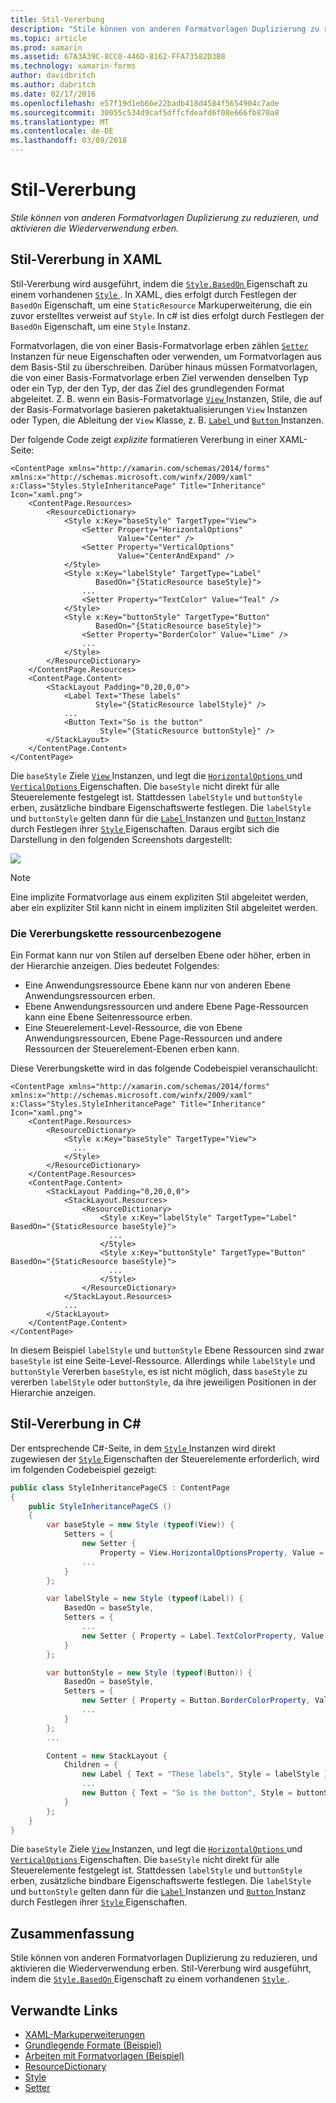 ```yaml
---
title: Stil-Vererbung
description: "Stile können von anderen Formatvorlagen Duplizierung zu reduzieren, und aktivieren die Wiederverwendung erben."
ms.topic: article
ms.prod: xamarin
ms.assetid: 67A3A39C-8CC0-446D-8162-FFA73582D3B8
ms.technology: xamarin-forms
author: davidbritch
ms.author: dabritch
ms.date: 02/17/2016
ms.openlocfilehash: e57f19d1eb66e22badb418d4584f5654904c7ade
ms.sourcegitcommit: 30055c534d9caf5dffcfdeafd6f08e666fb870a8
ms.translationtype: MT
ms.contentlocale: de-DE
ms.lasthandoff: 03/09/2018
---
```

# <a name="style-inheritance"></a>Stil-Vererbung

_Stile können von anderen Formatvorlagen Duplizierung zu reduzieren, und aktivieren die Wiederverwendung erben._

## <a name="style-inheritance-in-xaml"></a>Stil-Vererbung in XAML

Stil-Vererbung wird ausgeführt, indem die [ `Style.BasedOn` ](https://developer.xamarin.com/api/property/Xamarin.Forms.Style.BasedOn/) Eigenschaft zu einem vorhandenen [ `Style` ](https://developer.xamarin.com/api/type/Xamarin.Forms.Style/). In XAML, dies erfolgt durch Festlegen der `BasedOn` Eigenschaft, um eine `StaticResource` Markuperweiterung, die ein zuvor erstelltes verweist auf `Style`. In c# ist dies erfolgt durch Festlegen der `BasedOn` Eigenschaft, um eine `Style` Instanz.

Formatvorlagen, die von einer Basis-Formatvorlage erben zählen [ `Setter` ](https://developer.xamarin.com/api/type/Xamarin.Forms.Setter/) Instanzen für neue Eigenschaften oder verwenden, um Formatvorlagen aus dem Basis-Stil zu überschreiben. Darüber hinaus müssen Formatvorlagen, die von einer Basis-Formatvorlage erben Ziel verwenden denselben Typ oder ein Typ, der den Typ, der das Ziel des grundlegenden Format abgeleitet. Z. B. wenn ein Basis-Formatvorlage [ `View` ](https://developer.xamarin.com/api/type/Xamarin.Forms.View/) Instanzen, Stile, die auf der Basis-Formatvorlage basieren paketaktualisierungen `View` Instanzen oder Typen, die Ableitung der `View` Klasse, z. B. [ `Label` ](https://developer.xamarin.com/api/type/Xamarin.Forms.Label/) und [ `Button` ](https://developer.xamarin.com/api/type/Xamarin.Forms.Button/) Instanzen.

Der folgende Code zeigt *explizite* formatieren Vererbung in einer XAML-Seite:

```xaml
<ContentPage xmlns="http://xamarin.com/schemas/2014/forms" xmlns:x="http://schemas.microsoft.com/winfx/2009/xaml" x:Class="Styles.StyleInheritancePage" Title="Inheritance" Icon="xaml.png">
    <ContentPage.Resources>
        <ResourceDictionary>
            <Style x:Key="baseStyle" TargetType="View">
                <Setter Property="HorizontalOptions"
                        Value="Center" />
                <Setter Property="VerticalOptions"
                        Value="CenterAndExpand" />
            </Style>
            <Style x:Key="labelStyle" TargetType="Label"
                   BasedOn="{StaticResource baseStyle}">
                ...
                <Setter Property="TextColor" Value="Teal" />
            </Style>
            <Style x:Key="buttonStyle" TargetType="Button"
                   BasedOn="{StaticResource baseStyle}">
                <Setter Property="BorderColor" Value="Lime" />
                ...
            </Style>
        </ResourceDictionary>
    </ContentPage.Resources>
    <ContentPage.Content>
        <StackLayout Padding="0,20,0,0">
            <Label Text="These labels"
                   Style="{StaticResource labelStyle}" />
            ...
            <Button Text="So is the button"
                    Style="{StaticResource buttonStyle}" />
        </StackLayout>
    </ContentPage.Content>
</ContentPage>
```

Die `baseStyle` Ziele [ `View` ](https://developer.xamarin.com/api/type/Xamarin.Forms.View/) Instanzen, und legt die [ `HorizontalOptions` ](https://developer.xamarin.com/api/property/Xamarin.Forms.View.HorizontalOptions/) und [ `VerticalOptions` ](https://developer.xamarin.com/api/property/Xamarin.Forms.View.VerticalOptions/) Eigenschaften. Die `baseStyle` nicht direkt für alle Steuerelemente festgelegt ist. Stattdessen `labelStyle` und `buttonStyle` erben, zusätzliche bindbare Eigenschaftswerte festlegen. Die `labelStyle` und `buttonStyle` gelten dann für die [ `Label` ](https://developer.xamarin.com/api/type/Xamarin.Forms.Label/) Instanzen und [ `Button` ](https://developer.xamarin.com/api/type/Xamarin.Forms.Button/) Instanz durch Festlegen ihrer [ `Style` ](https://developer.xamarin.com/api/property/Xamarin.Forms.VisualElement.Style/) Eigenschaften. Daraus ergibt sich die Darstellung in den folgenden Screenshots dargestellt:

[![](inheritance-images/style-inheritance.png)](inheritance-images/style-inheritance-large.png#lightbox)

> [!NOTE]
> Eine implizite Formatvorlage aus einem expliziten Stil abgeleitet werden, aber ein expliziter Stil kann nicht in einem impliziten Stil abgeleitet werden.

### <a name="respecting-the-inheritance-chain"></a>Die Vererbungskette ressourcenbezogene

Ein Format kann nur von Stilen auf derselben Ebene oder höher, erben in der Hierarchie anzeigen. Dies bedeutet Folgendes:

- Eine Anwendungsressource Ebene kann nur von anderen Ebene Anwendungsressourcen erben.
- Ebene Anwendungsressourcen und andere Ebene Page-Ressourcen kann eine Ebene Seitenressource erben.
- Eine Steuerelement-Level-Ressource, die von Ebene Anwendungsressourcen, Ebene Page-Ressourcen und andere Ressourcen der Steuerelement-Ebenen erben kann.

Diese Vererbungskette wird in das folgende Codebeispiel veranschaulicht:

```xaml
<ContentPage xmlns="http://xamarin.com/schemas/2014/forms" xmlns:x="http://schemas.microsoft.com/winfx/2009/xaml" x:Class="Styles.StyleInheritancePage" Title="Inheritance" Icon="xaml.png">
    <ContentPage.Resources>
        <ResourceDictionary>
            <Style x:Key="baseStyle" TargetType="View">
              ...
            </Style>
        </ResourceDictionary>
    </ContentPage.Resources>
    <ContentPage.Content>
        <StackLayout Padding="0,20,0,0">
            <StackLayout.Resources>
                <ResourceDictionary>
                    <Style x:Key="labelStyle" TargetType="Label" BasedOn="{StaticResource baseStyle}">
                      ...
                    </Style>
                    <Style x:Key="buttonStyle" TargetType="Button" BasedOn="{StaticResource baseStyle}">
                      ...
                    </Style>
                </ResourceDictionary>
            </StackLayout.Resources>
            ...
        </StackLayout>
    </ContentPage.Content>
</ContentPage>
```

In diesem Beispiel `labelStyle` und `buttonStyle` Ebene Ressourcen sind zwar `baseStyle` ist eine Seite-Level-Ressource. Allerdings while `labelStyle` und `buttonStyle` Vererben `baseStyle`, es ist nicht möglich, dass `baseStyle` zu vererben `labelStyle` oder `buttonStyle`, da ihre jeweiligen Positionen in der Hierarchie anzeigen.

## <a name="style-inheritance-in-c35"></a>Stil-Vererbung in C&#35;

Der entsprechende C#-Seite, in dem [ `Style` ](https://developer.xamarin.com/api/type/Xamarin.Forms.Style/) Instanzen wird direkt zugewiesen der [ `Style` ](https://developer.xamarin.com/api/property/Xamarin.Forms.VisualElement.Style/) Eigenschaften der Steuerelemente erforderlich, wird im folgenden Codebeispiel gezeigt:

```csharp
public class StyleInheritancePageCS : ContentPage
{
    public StyleInheritancePageCS ()
    {
        var baseStyle = new Style (typeof(View)) {
            Setters = {
                new Setter {
                    Property = View.HorizontalOptionsProperty, Value = LayoutOptions.Center },
                ...
            }
        };

        var labelStyle = new Style (typeof(Label)) {
            BasedOn = baseStyle,
            Setters = {
                ...
                new Setter { Property = Label.TextColorProperty, Value = Color.Teal }
            }
        };

        var buttonStyle = new Style (typeof(Button)) {
            BasedOn = baseStyle,
            Setters = {
                new Setter { Property = Button.BorderColorProperty, Value = Color.Lime },
                ...
            }
        };
        ...

        Content = new StackLayout {
            Children = {
                new Label { Text = "These labels", Style = labelStyle },
                ...
                new Button { Text = "So is the button", Style = buttonStyle }
            }
        };
    }
}
```

Die `baseStyle` Ziele [ `View` ](https://developer.xamarin.com/api/type/Xamarin.Forms.View/) Instanzen, und legt die [ `HorizontalOptions` ](https://developer.xamarin.com/api/property/Xamarin.Forms.View.HorizontalOptions/) und [ `VerticalOptions` ](https://developer.xamarin.com/api/property/Xamarin.Forms.View.VerticalOptions/) Eigenschaften. Die `baseStyle` nicht direkt für alle Steuerelemente festgelegt ist. Stattdessen `labelStyle` und `buttonStyle` erben, zusätzliche bindbare Eigenschaftswerte festlegen. Die `labelStyle` und `buttonStyle` gelten dann für die [ `Label` ](https://developer.xamarin.com/api/type/Xamarin.Forms.Label/) Instanzen und [ `Button` ](https://developer.xamarin.com/api/type/Xamarin.Forms.Button/) Instanz durch Festlegen ihrer [ `Style` ](https://developer.xamarin.com/api/property/Xamarin.Forms.VisualElement.Style/) Eigenschaften.

## <a name="summary"></a>Zusammenfassung

Stile können von anderen Formatvorlagen Duplizierung zu reduzieren, und aktivieren die Wiederverwendung erben. Stil-Vererbung wird ausgeführt, indem die [ `Style.BasedOn` ](https://developer.xamarin.com/api/property/Xamarin.Forms.Style.BasedOn/) Eigenschaft zu einem vorhandenen [ `Style` ](https://developer.xamarin.com/api/type/Xamarin.Forms.Style/).


## <a name="related-links"></a>Verwandte Links

- [XAML-Markuperweiterungen](~/xamarin-forms/xaml/xaml-basics/xaml-markup-extensions.md)
- [Grundlegende Formate (Beispiel)](https://developer.xamarin.com/samples/xamarin-forms/UserInterface/Styles/BasicStyles/)
- [Arbeiten mit Formatvorlagen (Beispiel)](https://developer.xamarin.com/samples/xamarin-forms/WorkingWithStyles/)
- [ResourceDictionary](https://developer.xamarin.com/api/type/Xamarin.Forms.ResourceDictionary/)
- [Style](https://developer.xamarin.com/api/type/Xamarin.Forms.Style/)
- [Setter](https://developer.xamarin.com/api/type/Xamarin.Forms.Setter/)
